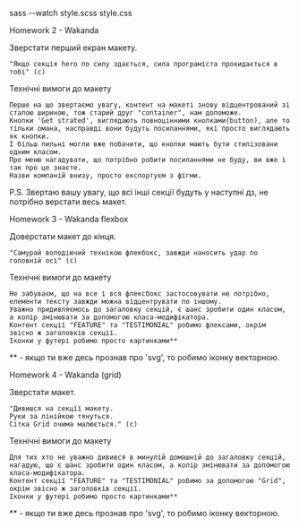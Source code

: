 sass --watch style.scss style.css

Homework 2 - Wakanda

Зверстати перший екран макету.

    "Якщо секція hero по силу здається, сила програміста прокидається в тобі" (c)

Технічні вимоги до макету

    Перше на що звертаємо увагу, контент на макеті знову відцентрований зі сталою шириною, тож старий друг "container", нам допоможе.
    Кнопки 'Get strated', виглядають повноцінними кнопками(button), але то тільки омана, насправді вони будуть посиланнями, які просто виглядають як кнопки.
    І більш пильні могли вже побачити, що кнопки мають бути стилізовани одним класом.
    Про меню нагадувати, що потрібно робити посиланнями не буду, ви вже і так про це знаєте.
    Назви компаній внизу, просто експортуєм з фігми.

P.S.
Звертаю вашу увагу, що всі інші секції будуть у наступні дз, не потрібно верстати весь макет.
<!-- ************************************* -->
Homework 3 - Wakanda flexbox

Доверстати макет до кінця.

    "Самурай володіючий технікою флекбокс, завжди наносить удар по головній осі" (c)

Технічні вимоги до макету

    Не забуваєм, що на все і вся флексбокс застосовувати не потрібно, елементи тексту завжди можна відцентрувати по іншому.
    Уважно придивляємось до загаловку секцій, є шанс зробити один класом, а колір змінювати за допомогою класа-модифікатора.
    Контент секції "FEATURE" та "TESTIMONIAL" робимо флексами, окрім звісно ж заголовків секції.
    Іконки у футері робимо просто картинками**

** - якщо ти вже десь прознав про 'svg', то робимо іконку векторною.
<!-- *************************************** -->
Homework 4 - Wakanda (grid)

Зверстати макет.

    "Дивишся на секцїї макету.
    Руки за лінійкою тянуться.
    Сітка Grid очима малюється." (c)

Технічні вимоги до макету

    Для тих хто не уважно дивився в минулій домашній до загаловку секцій, нагадую, що є шанс зробити один класом, а колір змінювати за допомогою класа-модифікатора.
    Контент секції "FEATURE" та "TESTIMONIAL" робимо за допомогою "Grid", окрім звісно ж заголовків секції.
    Іконки у футері робимо просто картинками**

** - якщо ти вже десь прознав про 'svg', то робимо іконку векторною.
